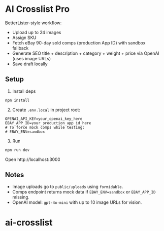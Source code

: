 
# AI Crosslist Pro

BetterLister-style workflow:
- Upload up to 24 images
- Assign SKU
- Fetch eBay 90-day sold comps (production App ID) with sandbox fallback
- Generate SEO title + description + category + weight + price via OpenAI (uses image URLs)
- Save draft locally

## Setup

1) Install deps
```bash
npm install
```

2) Create `.env.local` in project root:
```
OPENAI_API_KEY=your_openai_key_here
EBAY_APP_ID=your_production_app_id_here
# To force mock comps while testing:
# EBAY_ENV=sandbox
```

3) Run
```bash
npm run dev
```

Open http://localhost:3000

## Notes
- Image uploads go to `public/uploads` using `formidable`.
- Comps endpoint returns mock data if `EBAY_ENV=sandbox` or `EBAY_APP_ID` missing.
- OpenAI model: `gpt-4o-mini` with up to 10 image URLs for vision.
# ai-crosslist
